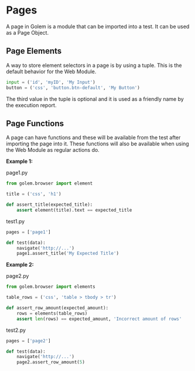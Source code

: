 Pages
==================================================

A page in Golem is a module that can be imported into a test.
It can be used as a Page Object.

## Page Elements

A way to store element selectors in a page is by using a tuple.
This is the default behavior for the Web Module.

```python
input = ('id', 'myID', 'My Input')
button = ('css', 'button.btn-default', 'My Button')
```

The third value in the tuple is optional and it is used as a friendly name by the execution report.

## Page Functions

A page can have functions and these will be available from the test after importing the page into it.
These functions will also be available when using the Web Module as regular actions do.

**Example 1:**

page1.py
```python
from golem.browser import element

title = ('css', 'h1')

def assert_title(expected_title):
    assert element(title).text == expected_title 
``` 

test1.py
```python
pages = ['page1']

def test(data):
    navigate('http://...')
    page1.assert_title('My Expected Title')
```

**Example 2:**

page2.py
```python
from golem.browser import elements

table_rows = ('css', 'table > tbody > tr')

def assert_row_amount(expected_amount):
    rows = elements(table_rows)
    assert len(rows) == expected_amount, 'Incorrect amount of rows'
```

test2.py
```python
pages = ['page2']

def test(data):
    navigate('http://...')
    page2.assert_row_amount(5)
```